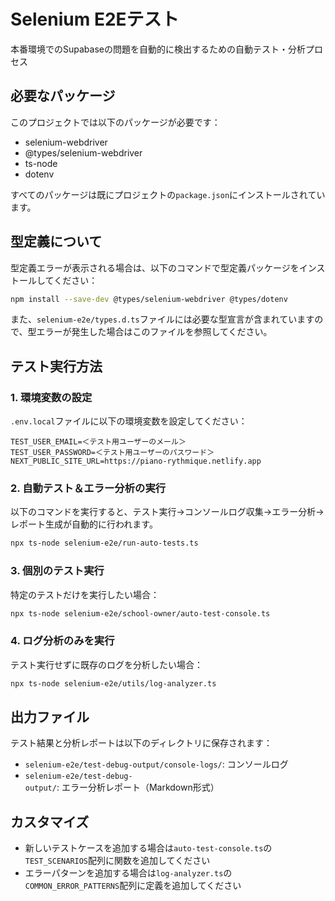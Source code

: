 # Selenium E2Eテスト

本番環境でのSupabaseの問題を自動的に検出するための自動テスト・分析プロセス

## 必要なパッケージ

このプロジェクトでは以下のパッケージが必要です：

- selenium-webdriver
- @types/selenium-webdriver
- ts-node
- dotenv

すべてのパッケージは既にプロジェクトの`package.json`にインストールされています。

## 型定義について

型定義エラーが表示される場合は、以下のコマンドで型定義パッケージをインストールしてください：

```bash
npm install --save-dev @types/selenium-webdriver @types/dotenv
```

また、`selenium-e2e/types.d.ts`ファイルには必要な型宣言が含まれていますので、型エラーが発生した場合はこのファイルを参照してください。

## テスト実行方法

### 1. 環境変数の設定

`.env.local`ファイルに以下の環境変数を設定してください：

```
TEST_USER_EMAIL=＜テスト用ユーザーのメール＞
TEST_USER_PASSWORD=＜テスト用ユーザーのパスワード＞
NEXT_PUBLIC_SITE_URL=https://piano-rythmique.netlify.app
```

### 2. 自動テスト＆エラー分析の実行

以下のコマンドを実行すると、テスト実行→コンソールログ収集→エラー分析→レポート生成が自動的に行われます。

```bash
npx ts-node selenium-e2e/run-auto-tests.ts
```

### 3. 個別のテスト実行

特定のテストだけを実行したい場合：

```bash
npx ts-node selenium-e2e/school-owner/auto-test-console.ts
```

### 4. ログ分析のみを実行

テスト実行せずに既存のログを分析したい場合：

```bash
npx ts-node selenium-e2e/utils/log-analyzer.ts
```

## 出力ファイル

テスト結果と分析レポートは以下のディレクトリに保存されます：

- `selenium-e2e/test-debug-output/console-logs/`: コンソールログ
- `selenium-e2e/test-debug-output/`: エラー分析レポート（Markdown形式）

## カスタマイズ

- 新しいテストケースを追加する場合は`auto-test-console.ts`の`TEST_SCENARIOS`配列に関数を追加してください
- エラーパターンを追加する場合は`log-analyzer.ts`の`COMMON_ERROR_PATTERNS`配列に定義を追加してください 